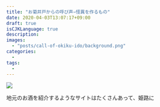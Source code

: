 ```yaml
---
title: "お菊井戸からの呼び声−怪異を作るもの"
date: 2020-04-03T13:07:17+09:00
draft: true
isCJKLanguage: true
description: 
images:
  - "posts/call-of-okiku-ido/background.png"
categories:
  - 
tags:
  - 
---
```


<img id="ovq_bgimage" src="background.png">

地元のお酒を紹介するようなサイトはたくさんあって、姫路に

